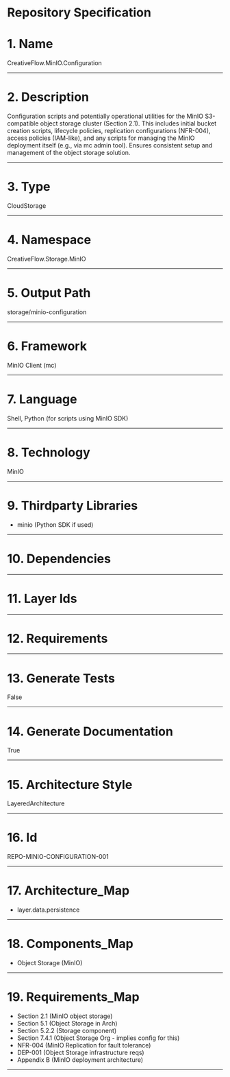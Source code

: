 # Repository Specification

# 1. Name
CreativeFlow.MinIO.Configuration


---

# 2. Description
Configuration scripts and potentially operational utilities for the MinIO S3-compatible object storage cluster (Section 2.1). This includes initial bucket creation scripts, lifecycle policies, replication configurations (NFR-004), access policies (IAM-like), and any scripts for managing the MinIO deployment itself (e.g., via mc admin tool). Ensures consistent setup and management of the object storage solution.


---

# 3. Type
CloudStorage


---

# 4. Namespace
CreativeFlow.Storage.MinIO


---

# 5. Output Path
storage/minio-configuration


---

# 6. Framework
MinIO Client (mc)


---

# 7. Language
Shell, Python (for scripts using MinIO SDK)


---

# 8. Technology
MinIO


---

# 9. Thirdparty Libraries

- minio (Python SDK if used)


---

# 10. Dependencies



---

# 11. Layer Ids



---

# 12. Requirements



---

# 13. Generate Tests
False


---

# 14. Generate Documentation
True


---

# 15. Architecture Style
LayeredArchitecture


---

# 16. Id
REPO-MINIO-CONFIGURATION-001


---

# 17. Architecture_Map

- layer.data.persistence


---

# 18. Components_Map

- Object Storage (MinIO)


---

# 19. Requirements_Map

- Section 2.1 (MinIO object storage)
- Section 5.1 (Object Storage in Arch)
- Section 5.2.2 (Storage component)
- Section 7.4.1 (Object Storage Org - implies config for this)
- NFR-004 (MinIO Replication for fault tolerance)
- DEP-001 (Object Storage infrastructure reqs)
- Appendix B (MinIO deployment architecture)


---

